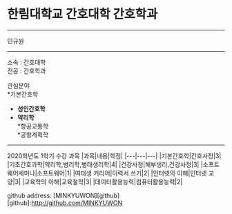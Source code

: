 # 한림대학교 간호대학 간호학과
---

민규원

---

소속 : 간호대학   
전공 : 간호학과

관심분야   
*기본간호학   
* **성인간호학**
* **약리학**   
*항공교통학   
*공항계획학   

-------------------

2020학년도 1학기 수강 과목
|과목|내용|학점|
|---|---|---|
|기본간호학|간호사정|3|
|기초간호과학|약리학,병리학,병태생리학|4|
|건강사정|해부생리,건강사정|3|
|소프트웨어세미나|소프트웨어|1|
|여대생 커리어|이력서 쓰기|2|
|인터넷의 이해|인터넷 교양|3|
|교육학의 이해|교육철학|3|
|데이터활용능력|컴퓨터활용능력|2|

github address: [MINKYUWON][github]   
[github]:http://github.com/MINKYUWON


